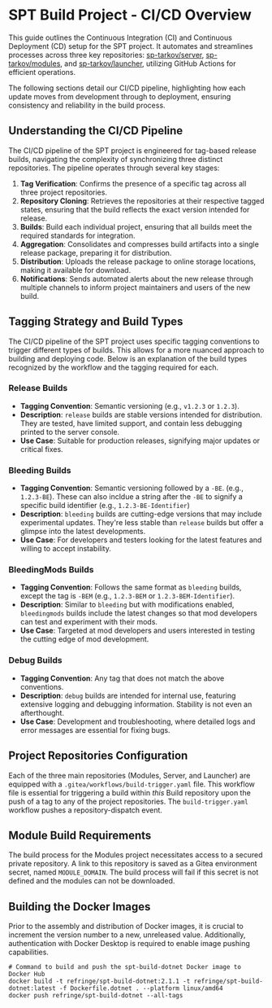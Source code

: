 # SPT Build Project - CI/CD Overview

This guide outlines the Continuous Integration (CI) and Continuous Deployment (CD) setup for the SPT project. It automates and streamlines processes across three key repositories: [sp-tarkov/server](https://github.com/sp-tarkov/server), [sp-tarkov/modules](https://github.com/sp-tarkov/modules), and [sp-tarkov/launcher](https://github.com/sp-tarkov/launcher), utilizing GitHub Actions for efficient operations.

The following sections detail our CI/CD pipeline, highlighting how each update moves from development through to deployment, ensuring consistency and reliability in the build process.

## Understanding the CI/CD Pipeline

The CI/CD pipeline of the SPT project is engineered for tag-based release builds, navigating the complexity of synchronizing three distinct repositories. The pipeline operates through several key stages:

1. **Tag Verification**: Confirms the presence of a specific tag across all three project repositories.
2. **Repository Cloning**: Retrieves the repositories at their respective tagged states, ensuring that the build reflects the exact version intended for release.
3. **Builds**: Build each individual project, ensuring that all builds meet the required standards for integration.
4. **Aggregation**: Consolidates and compresses build artifacts into a single release package, preparing it for distribution.
5. **Distribution**: Uploads the release package to online storage locations, making it available for download.
6. **Notifications**: Sends automated alerts about the new release through multiple channels to inform project maintainers and users of the new build.

## Tagging Strategy and Build Types

The CI/CD pipeline of the SPT project uses specific tagging conventions to trigger different types of builds. This allows for a more nuanced approach to building and deploying code. Below is an explanation of the build types recognized by the workflow and the tagging required for each.

### Release Builds
- **Tagging Convention**: Semantic versioning (e.g., `v1.2.3` or `1.2.3`).
- **Description**: `release` builds are stable versions intended for distribution. They are tested, have limited support, and contain less debugging printed to the server console.
- **Use Case**: Suitable for production releases, signifying major updates or critical fixes.

### Bleeding Builds
- **Tagging Convention**: Semantic versioning followed by a `-BE`. (e.g., `1.2.3-BE`). These can also incldue a string after the `-BE` to signify a specific build identifier (e.g., `1.2.3-BE-Identifier`)
- **Description**: `bleeding` builds are cutting-edge versions that may include experimental updates. They're less stable than `release` builds but offer a glimpse into the latest developments.
- **Use Case**: For developers and testers looking for the latest features and willing to accept instability.

### BleedingMods Builds
- **Tagging Convention**: Follows the same format as `bleeding` builds, except the tag is `-BEM` (e.g., `1.2.3-BEM` or `1.2.3-BEM-Identifier`).
- **Description**: Similar to `bleeding` but with modifications enabled, `bleedingmods` builds include the latest changes so that mod developers can test and experiment with their mods.
- **Use Case**: Targeted at mod developers and users interested in testing the cutting edge of mod development.

### Debug Builds
- **Tagging Convention**: Any tag that does not match the above conventions.
- **Description**: `debug` builds are intended for internal use, featuring extensive logging and debugging information. Stability is not even an afterthought.
- **Use Case**: Development and troubleshooting, where detailed logs and error messages are essential for fixing bugs.

## Project Repositories Configuration

Each of the three main repositories (Modules, Server, and Launcher) are equipped with a `.gitea/workflows/build-trigger.yaml` file. This workflow file is essential for triggering a build within *this* Build repository upon the push of a tag to any of the project repositories. The `build-trigger.yaml` workflow pushes a repository-dispatch event.

## Module Build Requirements

The build process for the Modules project necessitates access to a secured private repository. A link to this repository is saved as a Gitea environment secret, named `MODULE_DOMAIN`. The build process will fail if this secret is not defined and the modules can not be downloaded.

## Building the Docker Images

Prior to the assembly and distribution of Docker images, it is crucial to increment the version number to a new, unreleased value. Additionally, authentication with Docker Desktop is required to enable image pushing capabilities.

```
# Command to build and push the spt-build-dotnet Docker image to Docker Hub
docker build -t refringe/spt-build-dotnet:2.1.1 -t refringe/spt-build-dotnet:latest -f Dockerfile.dotnet . --platform linux/amd64
docker push refringe/spt-build-dotnet --all-tags
```

